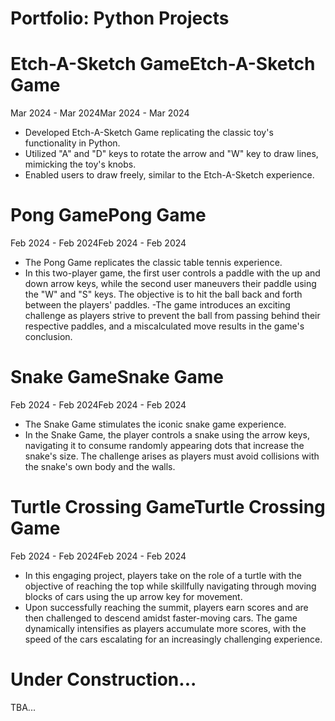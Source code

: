 # Portfolio: Python Projects

# Etch-A-Sketch GameEtch-A-Sketch Game
Mar 2024 - Mar 2024Mar 2024 - Mar 2024
- Developed Etch-A-Sketch Game replicating the classic toy's functionality in Python.
- Utilized "A" and "D" keys to rotate the arrow and "W" key to draw lines, mimicking the toy's knobs.
- Enabled users to draw freely, similar to the Etch-A-Sketch experience.

# Pong GamePong Game
Feb 2024 - Feb 2024Feb 2024 - Feb 2024
- The Pong Game replicates the classic table tennis experience. 
- In this two-player game, the first user controls a paddle with the up and down arrow keys, while the second user maneuvers their paddle using the "W" and "S" keys. The objective is to hit the ball back and forth between the players' paddles. 
-The game introduces an exciting challenge as players strive to prevent the ball from passing behind their respective paddles, and a miscalculated move results in the game's conclusion.

# Snake GameSnake Game
Feb 2024 - Feb 2024Feb 2024 - Feb 2024
- The Snake Game stimulates the iconic snake game experience.
- In the Snake Game, the player controls a snake using the arrow keys, navigating it to consume randomly appearing dots that increase the snake's size. The challenge arises as players must avoid collisions with the snake's own body and the walls.

# Turtle Crossing GameTurtle Crossing Game
Feb 2024 - Feb 2024Feb 2024 - Feb 2024
- In this engaging project, players take on the role of a turtle with the objective of reaching the top while skillfully navigating through moving blocks of cars using the up arrow key for movement. 
- Upon successfully reaching the summit, players earn scores and are then challenged to descend amidst faster-moving cars. The game dynamically intensifies as players accumulate more scores, with the speed of the cars escalating for an increasingly challenging experience.

# Under Construction...
TBA...
